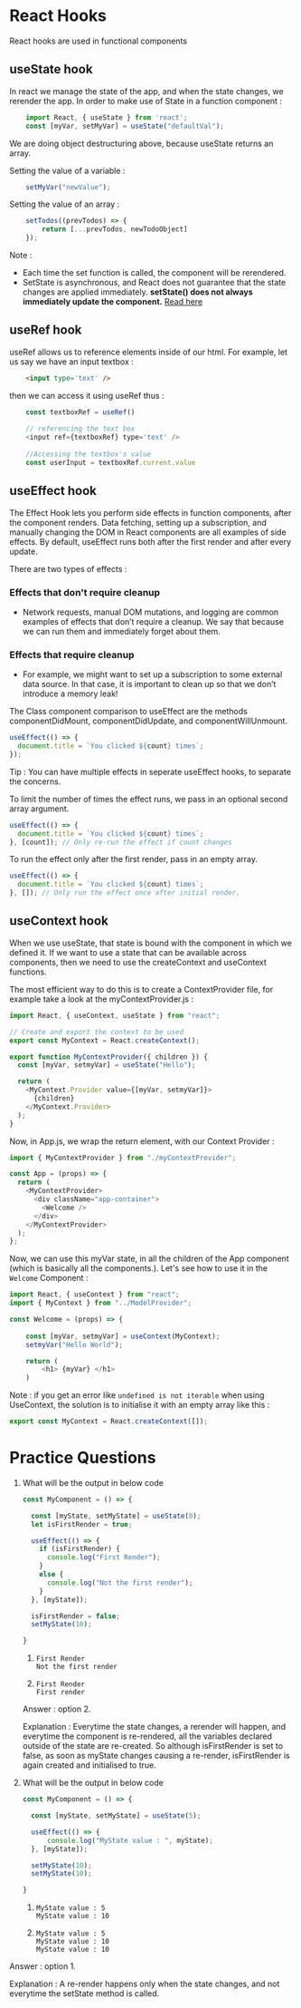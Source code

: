 # React Hooks

React hooks are used in functional components


## useState hook
In react we manage the state of the app, and when the state changes, we rerender the app. In order to make use of State in a function component :

```js
    import React, { useState } from 'react';
    const [myVar, setMyVar] = useState("defaultVal");
```

We are doing object destructuring above, because useState returns an array.

Setting the value of a variable :
```js
    setMyVar("newValue");
```

Setting the value of an array :
```js
    setTodos((prevTodos) => {
	    return [...prevTodos, newTodoObject]
	});
```

Note : 
- Each time the set function is called, the component will be rerendered.
- SetState is asynchronous, and React does not guarantee that the state changes are applied immediately. **setState() does not always immediately update the component.** [Read here](https://reactjs.org/docs/react-component.html#setstate) 



## useRef hook
useRef allows us to reference elements inside of our html. For example, let us say we have an input textbox :

```html
    <input type='text' />
```

then we can access it using useRef thus :

```js
    const textboxRef = useRef()
    
    // referencing the text box
    <input ref={textboxRef} type='text' />
    
    //Accessing the textbox's value
    const userInput = textboxRef.current.value
```

## useEffect hook

The Effect Hook lets you perform side effects in function components, after the component renders. Data fetching, setting up a subscription, and manually changing the DOM in React components are all examples of side effects. By default, useEffect runs both after the first render and after every update.

There are two types of effects : 
### Effects that don't require cleanup

- Network requests, manual DOM mutations, and logging are common examples of effects that don’t require a cleanup. We say that because we can run them and immediately forget about them.

### Effects that require cleanup

- For example, we might want to set up a subscription to some external data source. In that case, it is important to clean up so that we don’t introduce a memory leak!

The Class component comparison to useEffect are the methods componentDidMount, componentDidUpdate, and componentWillUnmount.

```js
useEffect(() => {
  document.title = `You clicked ${count} times`;
});
```

Tip : You can have multiple effects in seperate useEffect hooks, to separate the concerns.


To limit the number of times the effect runs, we pass in an optional second array argument.
```js
useEffect(() => {
  document.title = `You clicked ${count} times`;
}, [count]); // Only re-run the effect if count changes
```

To run the effect only after the first render, pass in an empty array.
```js
useEffect(() => {
  document.title = `You clicked ${count} times`;
}, []); // Only run the effect once after initial render.
```

## useContext hook

When we use useState, that state is bound with the component in which we defined it. If we want to use a state that can be available across components, then we need to use the createContext and useContext functions.

The most efficient way to do this is to create a ContextProvider file, for example take a look at the myContextProvider.js :

```js
import React, { useContext, useState } from "react";

// Create and export the context to be used
export const MyContext = React.createContext();

export function MyContextProvider({ children }) {
  const [myVar, setmyVar] = useState("Hello");

  return (
    <MyContext.Provider value={[myVar, setmyVar]}>
      {children}
    </MyContext.Provider>
  );
}
```

Now, in App.js, we wrap the return element, with our Context Provider :
```js
import { MyContextProvider } from "./myContextProvider";

const App = (props) => {
  return (
    <MyContextProvider>
      <div className="app-container">
        <Welcome />
      </div>
    </MyContextProvider>
  );
};

```

Now, we can use this myVar state, in all the children of the App component (which is basically all the components.). Let's see how to use it in the `Welcome` Component :

```js
import React, { useContext } from "react";
import { MyContext } from "../ModelProvider";

const Welcome = (props) => {
    
    const [myVar, setmyVar] = useContext(MyContext);
    setmyVar("Hello World");

    return (
        <h1> {myVar} </h1>
    )
```

Note : if you get an error like `undefined is not iterable` when using UseContext, the solution is to initialise it with an empty array like this :
```js
export const MyContext = React.createContext([]);
```


# Practice Questions

1. What will be the output in below code
    ```js
    const MyComponent = () => {

      const [myState, setMyState] = useState(0);
      let isFirstRender = true;

      useEffect(() => {
        if (isFirstRender) {
          console.log("First Render");
        }
        else {
          console.log("Not the first render");
        }
      }, [myState]);

      isFirstRender = false;
      setMyState(10);
    
    }
    ```

    1.     First Render
           Not the first render

    1.     First Render
           First render

    Answer : option 2.

    Explanation : Everytime the state changes, a rerender will happen, and everytime the component is re-rendered, all the variables declared outside of the state are re-created. So although isFirstRender is set to false, as soon as myState changes causing a re-render, isFirstRender is again created and initialised to true.



2. What will be the output in below code
    ```js
    const MyComponent = () => {

      const [myState, setMyState] = useState(5);

      useEffect(() => {
          console.log("MyState value : ", myState);
      }, [myState]);

      setMyState(10);
      setMyState(10);
    
    }
    ```

    1.     MyState value : 5
           MyState value : 10

    2.     MyState value : 5
           MyState value : 10
           MyState value : 10

Answer : option 1.

Explanation : A re-render happens only when the state changes, and not everytime the setState method is called.
